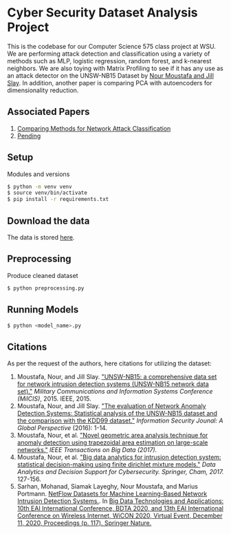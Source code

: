 # Cyber Security Dataset Analysis Project

This is the codebase for our Computer Science 575 class project at WSU. We are performing attack detection and classification
using a variety of methods such as MLP, logistic regression, random forest, and k-nearest neighbors. We are also toying with
Matrix Profiling to see if it has any use as an attack detector on the UNSW-NB15 Dataset by 
[Nour Moustafa and Jill Slay](https://cloudstor.aarnet.edu.au/plus/index.php/s/2DhnLGDdEECo4ys?path=%2FUNSW-NB15%20-%20CSV%20Files). 
In addition, another paper is comparing PCA with autoencoders for dimensionality reduction.

## Associated Papers

1. [Comparing Methods for Network Attack Classification](https://www.overleaf.com/read/txttqnhtdnrp)
2. [Pending](#)

## Setup
Modules and versions
```bash
$ python -m venv venv
$ source venv/bin/activate
$ pip install -r requirements.txt
```

## Download the data

The data is stored [here](https://cloudstor.aarnet.edu.au/plus/index.php/s/2DhnLGDdEECo4ys?path=%2FUNSW-NB15%20-%20CSV%20Files). 

## Preprocessing
Produce cleaned dataset

```bash
$ python preprocessing.py
```

## Running Models

```bash
$ python <model_name>.py
```

## Citations

As per the request of the authors, here citations for utilizing the dataset:

1. Moustafa, Nour, and Jill Slay. ["UNSW-NB15: a comprehensive data set for network intrusion detection systems (UNSW-NB15 network data set)."](https://ieeexplore.ieee.org/abstract/document/7348942) *Military Communications and Information Systems Conference (MilCIS)*, 2015. IEEE, 2015.
2. Moustafa, Nour, and Jill Slay. ["The evaluation of Network Anomaly Detection Systems: Statistical analysis of the UNSW-NB15 dataset and the comparison with the KDD99 dataset."](https://www.tandfonline.com/doi/abs/10.1080/19393555.2015.1125974) *Information Security Jounal: A Global Perspective* (2016): 1-14.
3. Moustafa, Nour, et al. ["Novel geometric area analysis technique for anomaly detection using trapezoidal area estimation on large-scale networks."](https://ieeexplore.ieee.org/abstract/document/7948715) *IEEE Transactions on Big Data (2017).*
4. Moustafa, Nour, et al. ["Big data analytics for intrusion detection system: statistical decision-making using finite dirichlet mixture models."](https://link.springer.com/chapter/10.1007/978-3-319-59439-2_5) *Data Analytics and Decision Support for Cybersecurity. Springer, Cham, 2017.* 127-156.
5. Sarhan, Mohanad, Siamak Layeghy, Nour Moustafa, and Marius Portmann. [NetFlow Datasets for Machine Learning-Based Network Intrusion Detection Systems.](https://arxiv.org/abs/2011.09144). In [Big Data Technologies and Applications: 10th EAI International Conference, BDTA 2020, and 13th EAI International Conference on Wireless Internet, WiCON 2020, Virtual Event, December 11, 2020, Proceedings (p. 117). Springer Nature.](https://link.springer.com/chapter/10.1007/978-3-030-72802-1_9)
